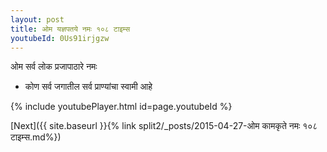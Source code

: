 ```yaml
---
layout: post
title: ओम यज्ञपतये नमः १०८ टाइम्स
youtubeId: 0Us91irjgzw
---
```

 
 
 ओम सर्व लोक प्रजापाठारे नमः  
 
 -  कोण सर्व जगातील सर्व प्राण्यांचा स्वामी आहे 
 
  
 
  
 
 
 
 
 
 


{% include youtubePlayer.html id=page.youtubeId %}
 
[Next]({{ site.baseurl }}{% link  split2/_posts/2015-04-27-ओम कामकृते नमः १०८ टाइम्स.md%})
 
